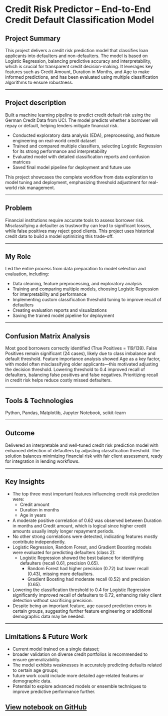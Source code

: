 # Credit Risk Predictor – End-to-End Credit Default Classification Model

## Project Summary

This project delivers a credit risk prediction model that classifies loan applicants into defaulters and non-defaulters. The model is based on Logistic Regression, balancing predictive accuracy and interpretability, which is crucial for transparent credit decision-making. It leverages key features such as Credit Amount, Duration in Months, and Age to make informed predictions, and has been evaluated using multiple classification algorithms to ensure robustness.

---

## Project description

Built a machine learning pipeline to predict credit default risk using the German Credit Data from UCI. The model predicts whether a borrower will repay or default, helping lenders mitigate financial risk.

- Conducted exploratory data analysis (EDA), preprocessing, and feature engineering on real-world credit dataset
- Trained and compared multiple classifiers, selecting Logistic Regression for its strong performance and interpretability
- Evaluated model with detailed classification reports and confusion matrices
- Saved final model pipeline for deployment and future use 

This project showcases the complete workflow from data exploration to model tuning and deployment, emphasizing threshold adjustment for real-world risk management.

---

## Problem

Financial institutions require accurate tools to assess borrower risk. Misclassifying a defaulter as trustworthy can lead to significant losses, while false positives may reject good clients. This project uses historical credit data to build a model optimizing this trade-off.

---

## My Role

Led the entire process from data preparation to model selection and evaluation, including:

- Data cleaning, feature preprocessing, and exploratory analysis
- Training and comparing multiple models, choosing Logistic Regression for interpretability and performance
- Implementing custom classification threshold tuning to improve recall of defaulters
- Creating evaluation reports and visualizations
- Saving the trained model pipeline for deployment

---

## Confusion Matrix Analysis

Most good borrowers correctly identified (True Positives = 119/139).
False Positives remain significant (24 cases), likely due to class imbalance and default threshold.
Feature importance analysis showed Age as a key factor, with model often misclassifying older applicants—this motivated adjusting the decision threshold.
Lowering threshold to 0.4 improved recall of defaulters, balancing false positives and false negatives.
Prioritizing recall in credit risk helps reduce costly missed defaulters.

--- 

## Tools & Technologies

Python, Pandas, Matplotlib, Jupyter Notebook, scikit-learn 

---

## Outcome

Delivered an interpretable and well-tuned credit risk prediction model with enhanced detection of defaulters by adjusting classification threshold. The solution balances minimizing financial risk with fair client assessment, ready for integration in lending workflows.

---


## Key Insights
- The top three most important features influencing credit risk prediction were:
    - Credit amount
    - Duration in months
    - Age in years
- A moderate positive correlation of 0.62 was observed between Duration in months and Credit amount, which is logical since higher credit amounts usually imply longer repayment periods.
- No other strong correlations were detected, indicating features mostly contribute independently.
- Logistic Regression, Random Forest, and Gradient Boosting models were evaluated for predicting defaulters (class 2):
  - Logistic Regression showed the best balance for identifying defaulters (recall 0.61, precision 0.65).
    - Random Forest had higher precision (0.72) but lower recall (0.43), missing more defaulters.
    - Gradient Boosting had moderate recall (0.52) and precision (0.65).
- Lowering the classification threshold to 0.4 for Logistic Regression significantly improved recall of defaulters to 0.72, enhancing risky client detection without sacrificing precision.
- Despite being an important feature, age caused prediction errors in certain groups, suggesting further feature engineering or additional demographic data may be needed.

---

## Limitations & Future Work

- Current model trained on a single dataset;
- broader validation on diverse credit portfolios is recommended to ensure generalizability.
- The model exhibits weaknesses in accurately predicting defaults related to certain age groups;
- future work could include more detailed age-related features or demographic data.
- Potential to explore advanced models or ensemble techniques to improve predictive performance further.


## [View notebook on GitHub](https://github.com/kamilak5/Credit-Risk-Predictor/blob/main/german_bank.ipynb)

